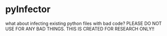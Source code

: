 # pyInfector
what about infecting existing python files with bad code?
PLEASE DO NOT USE FOR ANY BAD THINGS. THIS IS CREATED FOR RESEARCH ONLY!!
